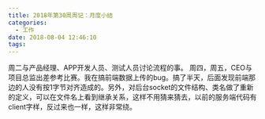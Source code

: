 ```yaml
---
title: 2018年第30周周记：月度小结
categories:
  - 工作
date: 2018-08-04 12:46:10
tags:
---
```

周二与产品经理、APP开发人员、测试人员讨论流程的事。
周四，周五，CEO与项目总监出差参考比赛。我在搞前端数据上传的bug。搞了半天，后面发现前端那边的人没有按1字节对齐造成的。另外，对后台socket的文件结构、类名做了重新的定义，可以在文件名上看到继承关系，这样不用猜来猜去，以前的服务端代码有client字样，反过来也一样，这样非常绕。
